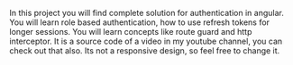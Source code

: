 In this project you will find complete solution for authentication in angular.
You will learn role based authentication, how to use refresh tokens for longer sessions.
You will learn concepts like route guard and http interceptor.
It is a source code of a video in my youtube channel, you can check out that also.
Its not a responsive design, so feel free to change it.
